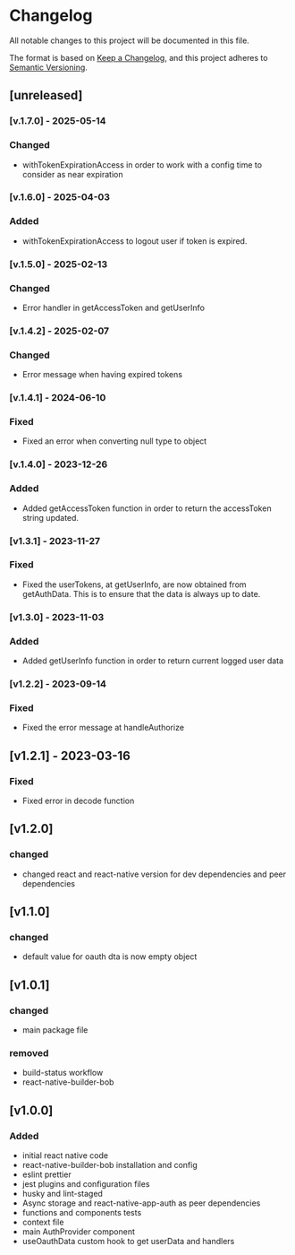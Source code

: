 # Changelog

All notable changes to this project will be documented in this file.

The format is based on [Keep a Changelog](https://keepachangelog.com/en/1.0.0/),
and this project adheres to [Semantic Versioning](https://semver.org/spec/v2.0.0.html).

## [unreleased]

### [v.1.7.0] - 2025-05-14

### Changed

- withTokenExpirationAccess in order to work with a config time to consider as near expiration

### [v.1.6.0] - 2025-04-03

### Added

- withTokenExpirationAccess to logout user if token is expired.

### [v.1.5.0] - 2025-02-13

### Changed

- Error handler in getAccessToken and getUserInfo

### [v.1.4.2] - 2025-02-07

### Changed

- Error message when having expired tokens

### [v.1.4.1] - 2024-06-10

### Fixed

- Fixed an error when converting null type to object

### [v.1.4.0] - 2023-12-26

### Added

- Added getAccessToken function in order to return the accessToken string updated.

### [v1.3.1] - 2023-11-27

### Fixed

- Fixed the userTokens, at getUserInfo, are now obtained from getAuthData. This is to ensure that the data is always up to date.

### [v1.3.0] - 2023-11-03

### Added

- Added getUserInfo function in order to return current logged user data

### [v1.2.2] - 2023-09-14

### Fixed

- Fixed the error message at handleAuthorize

## [v1.2.1] - 2023-03-16

### Fixed

- Fixed error in decode function

## [v1.2.0]

### changed

- changed react and react-native version for dev dependencies and peer dependencies

## [v1.1.0]

### changed

- default value for oauth dta is now empty object

## [v1.0.1]

### changed

- main package file

### removed

- build-status workflow
- react-native-builder-bob

## [v1.0.0]

### Added

- initial react native code
- react-native-builder-bob installation and config
- eslint prettier
- jest plugins and configuration files
- husky and lint-staged
- Async storage and react-native-app-auth as peer dependencies
- functions and components tests
- context file
- main AuthProvider component
- useOauthData custom hook to get userData and handlers
